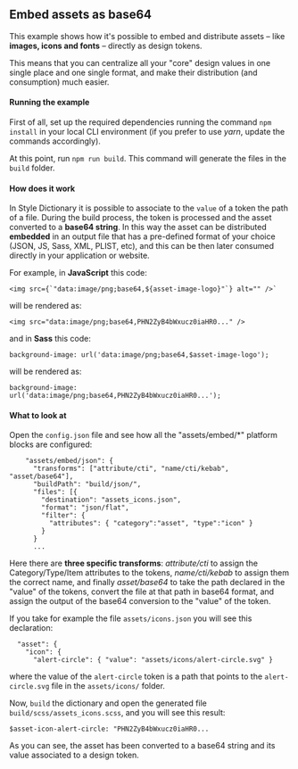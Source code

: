 ## Embed assets as base64

This example shows how it's possible to embed and distribute assets – like **images, icons and fonts** – directly as design tokens.

This means that you can centralize all your "core" design values in one single place and one single format, and make their distribution (and consumption) much easier.

#### Running the example

First of all, set up the required dependencies running the command `npm install` in your local CLI environment (if you prefer to use _yarn_, update the commands accordingly).

At this point, run `npm run build`. This command will generate the files in the `build` folder.

#### How does it work

In Style Dictionary it is possible to associate to the `value` of a token the path of a file. During the build process, the token is processed and the asset converted to a **base64 string**. In this way the asset can be distributed **embedded** in an output file that has a pre-defined format of your choice (JSON, JS, Sass, XML, PLIST, etc), and this can be then later consumed directly in your application or website.

For example, in **JavaScript** this code:

```
<img src={`"data:image/png;base64,${asset-image-logo}"`} alt="" />`
```

will be rendered as:

```
<img src="data:image/png;base64,PHN2ZyB4bWxucz0iaHR0..." />
```

and in **Sass** this code:

```
background-image: url('data:image/png;base64,$asset-image-logo');
```

will be rendered as:

```
background-image: url('data:image/png;base64,PHN2ZyB4bWxucz0iaHR0...');
```

#### What to look at

Open the `config.json` file and see how all the "assets/embed/\*" platform blocks are configured:

```
    "assets/embed/json": {
      "transforms": ["attribute/cti", "name/cti/kebab", "asset/base64"],
      "buildPath": "build/json/",
      "files": [{
        "destination": "assets_icons.json",
        "format": "json/flat",
        "filter": {
          "attributes": { "category":"asset", "type":"icon" }
        }
      }
      ...
```

Here there are **three specific transforms**: _attribute/cti_ to assign the Category/Type/Item attributes to the tokens, _name/cti/kebab_ to assign them the correct name, and finally _asset/base64_ to take the path declared in the "value" of the tokens, convert the file at that path in base64 format, and assign the output of the base64 conversion to the "value" of the token.

If you take for example the file `assets/icons.json` you will see this declaration:

```
  "asset": {
    "icon": {
      "alert-circle": { "value": "assets/icons/alert-circle.svg" }

```

where the value of the `alert-circle` token is a path that points to the `alert-circle.svg` file in the `assets/icons/` folder.

Now, `build` the dictionary and open the generated file `build/scss/assets_icons.scss`, and you will see this result:

```
$asset-icon-alert-circle: "PHN2ZyB4bWxucz0iaHR0...
```

As you can see, the asset has been converted to a base64 string and its value associated to a design token.
